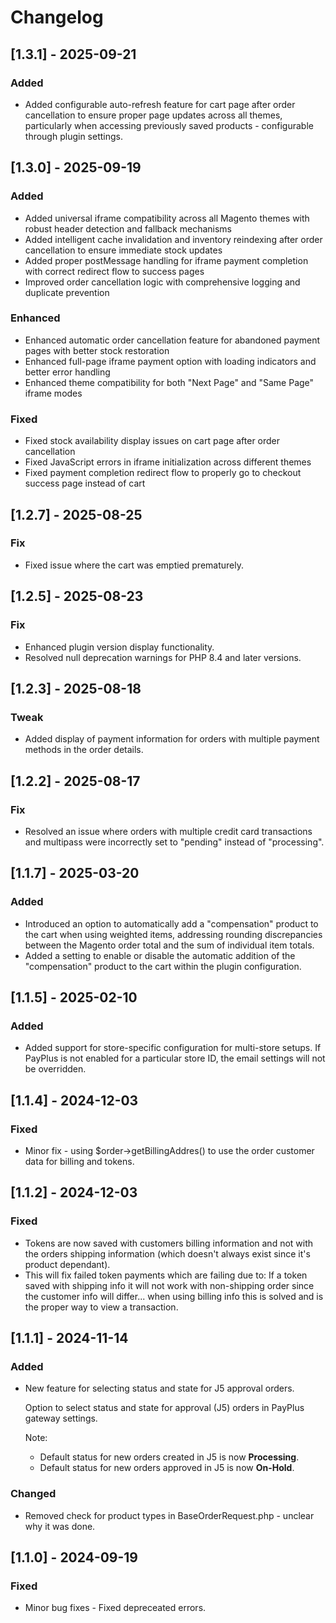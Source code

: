 # Changelog

## [1.3.1] - 2025-09-21

### Added

- Added configurable auto-refresh feature for cart page after order cancellation to ensure proper page updates across all themes, particularly when accessing previously saved products - configurable through plugin settings.


## [1.3.0] - 2025-09-19

### Added

- Added universal iframe compatibility across all Magento themes with robust header detection and fallback mechanisms
- Added intelligent cache invalidation and inventory reindexing after order cancellation to ensure immediate stock updates
- Added proper postMessage handling for iframe payment completion with correct redirect flow to success pages
- Improved order cancellation logic with comprehensive logging and duplicate prevention

### Enhanced

- Enhanced automatic order cancellation feature for abandoned payment pages with better stock restoration
- Enhanced full-page iframe payment option with loading indicators and better error handling
- Enhanced theme compatibility for both "Next Page" and "Same Page" iframe modes

### Fixed

- Fixed stock availability display issues on cart page after order cancellation
- Fixed JavaScript errors in iframe initialization across different themes
- Fixed payment completion redirect flow to properly go to checkout success page instead of cart


## [1.2.7] - 2025-08-25

### Fix

- Fixed issue where the cart was emptied prematurely.

## [1.2.5] - 2025-08-23

### Fix

- Enhanced plugin version display functionality.
- Resolved null deprecation warnings for PHP 8.4 and later versions.

## [1.2.3] - 2025-08-18

### Tweak

- Added display of payment information for orders with multiple payment methods in the order details.

## [1.2.2] - 2025-08-17

### Fix

- Resolved an issue where orders with multiple credit card transactions and multipass were incorrectly set to "pending" instead of "processing".

## [1.1.7] - 2025-03-20

### Added

- Introduced an option to automatically add a "compensation" product to the cart when using weighted items, addressing rounding discrepancies between the Magento order total and the sum of individual item totals.
- Added a setting to enable or disable the automatic addition of the "compensation" product to the cart within the plugin configuration.

## [1.1.5] - 2025-02-10

### Added

- Added support for store-specific configuration for multi-store setups. If PayPlus is not enabled for a particular store ID, the email settings will not be overridden.

## [1.1.4] - 2024-12-03

### Fixed

- Minor fix - using $order->getBillingAddres() to use the order customer data for billing and tokens.

## [1.1.2] - 2024-12-03

### Fixed

- Tokens are now saved with customers billing information and not with the orders shipping information (which doesn't always exist since it's product dependant).
- This will fix failed token payments which are failing due to: If a token saved with shipping info it will not work with non-shipping order since the customer info will differ... when using billing info this is solved and is the proper way to view a transaction.

## [1.1.1] - 2024-11-14

### Added

- New feature for selecting status and state for J5 approval orders.

  Option to select status and state for approval (J5) orders in PayPlus gateway settings.

  Note:

  - Default status for new orders created in J5 is now **Processing**.
  - Default status for new orders approved in J5 is now **On-Hold**.

### Changed

- Removed check for product types in BaseOrderRequest.php - unclear why it was done.

## [1.1.0] - 2024-09-19

### Fixed

- Minor bug fixes - Fixed depreceated errors.
